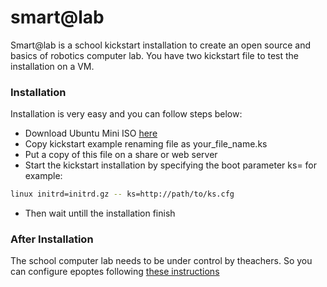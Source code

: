# smart@lab

Smart@lab is a school kickstart installation to create an open source and basics of robotics computer lab. You have two kickstart file to test the installation on a VM.

### Installation
Installation is very easy and you can follow steps below:

* Download Ubuntu Mini ISO [here](https://help.ubuntu.com/community/Installation/MinimalCD)
* Copy kickstart example renaming file as your_file_name.ks
* Put a copy of this file on a share or web server
* Start the kickstart installation by specifying the boot parameter ks= for example:
```sh
linux initrd=initrd.gz -- ks=http://path/to/ks.cfg
```
* Then wait untill the installation finish

### After Installation
The school computer lab needs to be under control by theachers. So you can configure epoptes following [these instructions](http://www.epoptes.org/installation)

